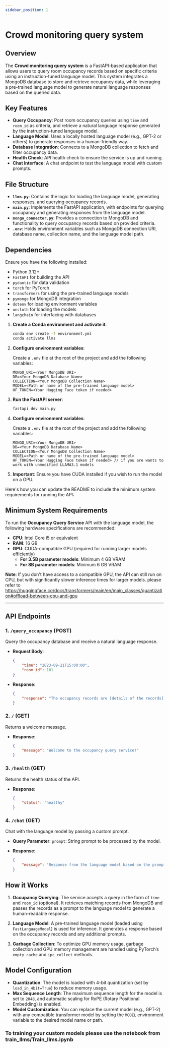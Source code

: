 ```yaml
---
sidebar_position: 1
---
```

# Crowd monitoring query system

## Overview

The **Crowd monitoring query system** is a FastAPI-based application that allows users to query room occupancy records based on specific criteria using an instruction-tuned language model. This system integrates a MongoDB database to store and retrieve occupancy data, while leveraging a pre-trained language model to generate natural language responses based on the queried data.

## Key Features

- **Query Occupancy**: Post room occupancy queries using `time` and `room_id` as criteria, and retrieve a natural language response generated by the instruction-tuned language model.
- **Language Model**: Uses a locally hosted language model (e.g., GPT-2 or others) to generate responses in a human-friendly way.
- **Database Integration**: Connects to a MongoDB collection to fetch and filter occupancy data.
- **Health Check**: API health check to ensure the service is up and running.
- **Chat Interface**: A chat endpoint to test the language model with custom prompts.

## File Structure

- **`llms.py`**: Contains the logic for loading the language model, generating responses, and querying occupancy records.
- **`main.py`**: Implements the FastAPI application, with endpoints for querying occupancy and generating responses from the language model.
- **`mongo_connector.py`**: Provides a connection to MongoDB and functionality to query occupancy records based on provided criteria.
- **`.env`**: Holds environment variables such as MongoDB connection URI, database name, collection name, and the language model path.
  
## Dependencies

Ensure you have the following installed:
- Python 3.12+
- `FastAPI` for building the API
- `pydantic` for data validation
- `torch` for PyTorch
- `transformers` for using the pre-trained language models
- `pymongo` for MongoDB integration
- `dotenv` for loading environment variables
- `unsloth` for loading the models
- `langchain` for interfacing with databases

1. **Create a Conda environment and activate it**:

   ```bash
   conda env create -f environment.yml
   conda activate llms
   ```

2. **Configure environment variables**:

   Create a `.env` file at the root of the project and add the following variables:

   ```
   MONGO_URI=<Your MongoDB URI>
   DB=<Your MongoDB Database Name>
   COLLECTION=<Your MongoDB Collection Name>
   MODEL=<Path or name of the pre-trained language model>
   HF_TOKEN=<Your Hugging Face token if needed>
   ```

3. **Run the FastAPI server**:

   ```bash
   fastapi dev main.py
   ```

4. **Configure environment variables**:

   Create a `.env` file at the root of the project and add the following variables:

   ```
   MONGO_URI=<Your MongoDB URI>
   DB=<Your MongoDB Database Name>
   COLLECTION=<Your MongoDB Collection Name>
   MODEL=<Path or name of the pre-trained language model>
   HF_TOKEN=<Your Hugging Face token if needed> // if you are wants to work with unmodified LLAMA3.1 models
   ```

5. **Important**: Ensure you have CUDA installed if you wish to run the model on a GPU.

Here's how you can update the README to include the minimum system requirements for running the API:

## Minimum System Requirements

To run the **Occupancy Query Service** API with the language model, the following hardware specifications are recommended:

- **CPU**: Intel Core i5 or equivalent
- **RAM**: 16 GB
- **GPU**: CUDA-compatible GPU (required for running larger models efficiently)
  - **For 3.5B parameter models**: Minimum 4 GB VRAM
  - **For 8B parameter models**: Minimum 6 GB VRAM

**Note**: If you don't have access to a compatible GPU, the API can still run on CPU, but with significantly slower inference times for larger models. 
please refer to https://huggingface.co/docs/transformers/main/en/main_classes/quantization#offload-between-cpu-and-gpu

---

## API Endpoints

### 1. `/query_occupancy` (POST)
Query the occupancy database and receive a natural language response.

- **Request Body**:
  ```json
  {
      "time": "2023-09-21T15:00:00",
      "room_id": 101
  }
  ```

- **Response**:
  ```json
  {
      "response": "The occupancy records are [details of the records]."
  }
  ```

### 2. `/` (GET)
Returns a welcome message.

- **Response**:
  ```json
  {
      "message": "Welcome to the occupancy query service!"
  }
  ```

### 3. `/health` (GET)
Returns the health status of the API.

- **Response**:
  ```json
  {
      "status": "healthy"
  }
  ```

### 4. `/chat` (GET)
Chat with the language model by passing a custom prompt.

- **Query Parameter**:
  `prompt`: String prompt to be processed by the model.

- **Response**:
  ```json
  {
      "message": "Response from the language model based on the prompt."
  }
  ```

## How it Works

1. **Occupancy Querying**: The service accepts a query in the form of `time` and `room_id` (optional). It retrieves matching records from MongoDB and passes the records as a prompt to the language model to generate a human-readable response.
   
2. **Language Model**: A pre-trained language model (loaded using `FastLanguageModel`) is used for inference. It generates a response based on the occupancy records and any additional prompts.

3. **Garbage Collection**: To optimize GPU memory usage, garbage collection and GPU memory management are handled using PyTorch’s `empty_cache` and `ipc_collect` methods.

## Model Configuration

- **Quantization**: The model is loaded with 4-bit quantization (set by `load_in_4bit=True`) to reduce memory usage.
- **Max Sequence Length**: The maximum sequence length for the model is set to `2048`, and automatic scaling for RoPE (Rotary Positional Embedding) is enabled.
- **Model Customization**: You can replace the current model (e.g., GPT-2) with any compatible transformer model by setting the `MODEL` environment variable to the desired model name or path.


### To training your custom models please use the notebook from train_llms/Train_llms.ipynb

